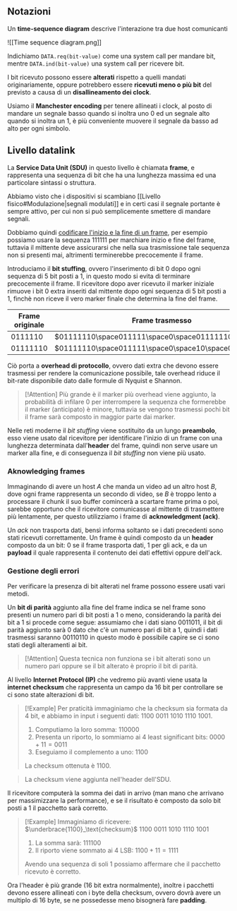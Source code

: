 ## Notazioni
Un **time-sequence diagram** descrive l'interazione tra due host comunicanti

![[Time sequence diagram.png]]

Indichiamo `DATA.req(bit-value)` come una system call per mandare bit, mentre `DATA.ind(bit-value)` una system call per ricevere bit.

I bit ricevuto possono essere **alterati** rispetto a quelli mandati originariamente, oppure potrebbero essere **ricevuti meno o più bit** del previsto a causa di un **disallineamento dei clock**.

Usiamo il **Manchester encoding** per tenere allineati i clock, al posto di mandare un segnale basso quando si inoltra uno $0$ ed un segnale alto quando si inoltra un $1$, è più conveniente muovere il segnale da basso ad alto per ogni simbolo.

## Livello datalink
La **Service Data Unit (SDU)** in questo livello è chiamata **frame**, e rappresenta una sequenza di bit che ha una lunghezza massima ed una particolare sintassi o struttura.

Abbiamo visto che i dispositivi si scambiano [[Livello fisico#Modulazione|segnali modulati]] e in certi casi il segnale portante è sempre attivo, per cui non si può semplicemente smettere di mandare segnali.

Dobbiamo quindi <u>codificare l'inizio e la fine di un frame</u>, per esempio possiamo usare la sequenza $111111$ per marchiare inizio e fine del frame, tuttavia il mittente deve assicurarsi che nella sua trasmissione tale sequenza non si presenti mai, altrimenti terminerebbe precocemente il frame.

Introduciamo il **bit stuffing**, ovvero l'inserimento di bit $0$ dopo ogni sequenza di $5$ bit posti a $1$, in questo modo si evita di terminare precocemente il frame.
Il ricevitore dopo aver ricevuto il marker iniziale rimuove i bit $0$ extra inseriti dal mittente dopo ogni sequenza di $5$ bit posti a $1$, finchè non riceve il vero marker finale che determina la fine del frame.

| Frame originale | Frame trasmesso                                     |
| --------------- | --------------------------------------------------- |
| $0111110$       | $01111110\space011111\space0\space01111110$         |
| $01111110$      | $01111110\space011111\space0\space10\space01111110$ |

Ciò porta a **overhead di protocollo**, ovvero dati extra che devono essere trasmessi per rendere la comunicazione possibile, tale overhead riduce il bit-rate disponibile dato dalle formule di Nyquist e Shannon.

>[!Attention]
>Più grande è il marker più overhead viene aggiunto, la probabilità di infilare $0$ per interrompere la sequenza che formerebbe il marker (anticipato) è minore, tuttavia se vengono trasmessi pochi bit il frame sarà composto in maggior parte dai marker.

Nelle reti moderne il _bit stuffing_ viene sostituito da un lungo **preambolo**, esso viene usato dal ricevitore per identificare l'inizio di un frame con una lunghezza determinata dall'**header** del frame, quindi non serve usare un marker alla fine, e di conseguenza il _bit stuffing_ non viene più usato.

### Aknowledging frames
Immaginando di avere un host $A$ che manda un video ad un altro host $B$, dove ogni frame rappresenta un secondo di video, se $B$ è troppo lento a processare il chunk il suo buffer comincerà a scartare frame prima o poi, sarebbe opportuno che il ricevitore comunicasse al mittente di trasmettere più lentamente, per questo utilizziamo i frame di **acknowledgment (ack)**.

Un _ack_ non trasporta dati, bensì informa soltanto se i dati precedenti sono stati ricevuti correttamente.
Un frame è quindi composto da un **header** composto da un bit: $0$ se il frame trasporta dati, $1$ per gli ack, e da un **payload** il quale rappresenta il contenuto dei dati effettivi oppure dell'ack.

### Gestione degli errori
Per verificare la presenza di bit alterati nel frame possono essere usati vari metodi.

Un **bit di parità** aggiunto alla fine del frame indica se nel frame sono presenti un numero pari di bit posti a $1$ o meno, considerando la parità dei bit a $1$ si procede come segue: assumiamo che i dati siano $0011011$, il bit di parità aggiunto sarà $0$ dato che c'è un numero pari di bit a $1$, quindi i dati trasmessi saranno $00110110$ in questo modo è possibile capire se ci sono stati degli alteramenti ai bit.

>[!Attention]
>Questa tecnica non funziona se i bit alterati sono un numero pari oppure se il bit alterato è proprio il bit di parità.

Al livello **Internet Protocol (IP)** che vedremo più avanti viene usata la **internet checksum** che rappresenta un campo da $16$ bit per controllare se ci sono state alterazioni di bit.

>[!Example]
>Per praticità immaginiamo che la checksum sia formata da $4$ bit, e abbiamo in input i seguenti dati: $1100$ $0011$ $1010$ $1110$ $1001$.
>1. Computiamo la loro somma: $110000$
>2. Presenta un riporto, lo sommiamo ai $4$ least significant bits: $0000+11=0011$
>3. Eseguiamo il complemento a uno: $1100$
>
>La checksum ottenuta è $1100$.

>La checksum viene aggiunta nell'header dell'SDU.

Il ricevitore computerà la somma dei dati in arrivo (man mano che arrivano per massimizzare la performance), e se il risultato è composto da solo bit posti a $1$ il pacchetto sarà corretto.

>[!Example]
>Immaginiamo di ricevere: $\underbrace{1100}_\text{checksum}$ $1100$ $0011$ $1010$ $1110$ $1001$
>1. La somma sarà: $111100$
>2. Il riporto viene sommato ai $4$ LSB: $1100+11=1111$
>
>Avendo una sequenza di soli $1$ possiamo affermare che il pacchetto ricevuto è corretto.

Ora l'header è più grande ($16$ bit extra normalmente), inoltre i pacchetti devono essere allineati con i byte della checksum, ovvero dovrà avere un multiplo di $16$ byte, se ne possedesse meno bisognerà fare **padding**.
